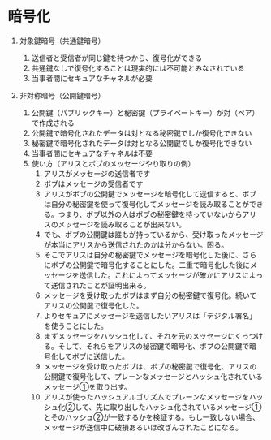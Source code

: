 # 暗号化
1. 対象鍵暗号（共通鍵暗号）

    1. 送信者と受信者が同じ鍵を持つから、復号化ができる
    1. 共通鍵なしで復号化することは現実的には不可能とみなされている
    1. 当事者間にセキュアなチャネルが必要

1. 非対称暗号（公開鍵暗号）
    1. 公開鍵（パブリックキー）と秘密鍵（プライベートキー）が対（ペア）で作成される
    1. 公開鍵で暗号化されたデータは対となる秘密鍵でしか復号化できない
    1. 秘密鍵で暗号化されたデータは対となる公開鍵でしか復号化できない
    1. 当事者間にセキュアなチャネルは不要
    1. 使い方（アリスとボブのメッセージやり取りの例）
        1. アリスがメッセージの送信者です
        1. ボブはメッセージの受信者です
        1. アリスがボブの公開鍵でメッセージを暗号化して送信すると、ボブは自分の秘密鍵を使って復号化してメッセージを読み取ることができる。つまり、ボブ以外の人はボブの秘密鍵を持っていないからアリスのメッセージを読み取ることが出来ない。
        1. でも、ボブの公開鍵は誰もが持っているから、受け取ったメッセージが本当にアリスから送信されたのかは分からない。困る。
        1. そこでアリスは自分の秘密鍵でメッセージを暗号化した後に、さらにボブの公開鍵で暗号化することにした。二重で暗号化した後にメッセージを送信した。これによってメッセージが確かにアリスによって送信されたことが証明出来る。
        1. メッセージを受け取ったボブはまず自分の秘密鍵で復号化。続いてアリスの公開鍵で復号化した。
        1. よりセキュアにメッセージを送信したいアリスは「デジタル署名」を使うことにした。
        1. まずメッセージをハッシュ化して、それを元のメッセージにくっつける。そして、それらをアリスの秘密鍵で暗号化、ボブの公開鍵で暗号化してボブに送信した。
        1. メッセージを受け取ったボブは、ボブの秘密鍵で復号化、アリスの公開鍵で復号化して、プレーンなメッセージとハッシュ化されているメッセージ①を取り出す。
        1. アリスが使ったハッシュアルゴリズムでプレーンなメッセージをハッシュ化②して、先に取り出したハッシュ化されているメッセージ①とそのハッシュ②が一致するかを検証する。もし一致しない場合、メッセージが送信中に破損あるいは改ざんされたことになる。